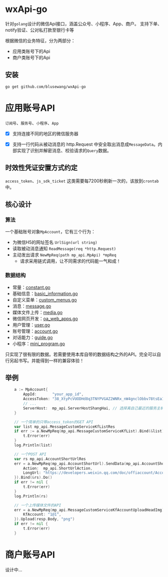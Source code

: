 # wxApi-go

针对`golang`设计的微信Api接口，涵盖公众号、小程序、App、商户。
支持下单、notify验证、公对私打款至银行卡等

根据微信的业务特征，分为两部分：
- 应用类账号下的Api
- 商户类账号下的Api

## 安装
	go get github.com/blusewang/wxApi-go

# 应用账号API
`订阅号`、`服务号`、`小程序`、`App`
- [x] 支持连接不同的地区的微信服务器
- [x] 支持一行代码从被动消息的 http.Request 中安全取出消息成`MessageData`。内部实现了识别并解密消息、校验请求的`Query`数据。


## 时效性凭证安置方式约定
`access_token`、`js_sdk_ticket` 这类需要每7200秒刷新一次的，该放到`crontab`中。

## 核心设计
### 算法
一个基础账号对象`MpAccount`，它有三个行为：
- 为微信H5的网址签名 `UrlSign(url string)`
- 读取被动消息通知 `ReadMessage(req *http.Request)`
- 主动发出请求 `NewMpReq(path mp_api.MpApi) *mpReq`
    - 请求采用链式调用，让不同需求的代码能一气和成！

### 数据结构
- 常量：[constant.go](https://github.com/blusewang/wxApi-go/blob/master/mp_api/constant.go)
- 基础信息：[basic_information.go](https://github.com/blusewang/wxApi-go/blob/master/mp_api/basic_information.go)
- 自定义菜单：[custom_menus.go](https://github.com/blusewang/wxApi-go/blob/master/mp_api/custom_menus.go)
- 消息：[message.go](https://github.com/blusewang/wxApi-go/blob/master/mp_api/message.go)
- 媒体文件上传：[media.go](https://github.com/blusewang/wxApi-go/blob/master/mp_api/media.go)
- 微信网页开发：[oa_web_apps.go](https://github.com/blusewang/wxApi-go/blob/master/mp_api/oa_web_apps.go)
- 用户管理：[user.go](https://github.com/blusewang/wxApi-go/blob/master/mp_api/user.go)
- 账号管理：[account.go](https://github.com/blusewang/wxApi-go/blob/master/mp_api/account.go)
- 对话能力：[guide.go](https://github.com/blusewang/wxApi-go/blob/master/mp_api/guide.go)
- 小程序：[mini_program.go](https://github.com/blusewang/wxApi-go/blob/master/mp_api/mini_program.go)

只实现了很有限的数据。若需要使用本库自带的数据结构之外的API。完全可以自行另起书写。并能得到一样的兼容体验！

## 举例
```go
	a := MpAccount{
		AppId:       "your_app_id",
		AccessToken: "38_XtyPcVUODHd8q3TNYPVGAZ2WNRx_nW4gnclObbv78tsEa1Y_bwdkLALDMEb4372wYqcC_CanjU9O0Zw4MqHiqxrIukk_G4ElAUxyv_ASOb0V2y8647cbxbYU-G8CbtnPdLNub8NrqtUVrSTnWAPaAGALPE",
        // ...
		ServerHost:  mp_api.ServerHostShangHai, // 选择离自己最近的服务主机
	}

    // 一个简单的只带access_token的GET API
	var list mp_api.MessageCustomServiceKfListRes
	if err := a.NewMpReq(mp_api.MessageCustomServiceKfList).Bind(&list).Do(); err != nil {
		t.Error(err)
	}
	log.Println(list)

    // 一个POST API
	var rs mp_api.AccountShortUrlRes
	err = a.NewMpReq(mp_api.AccountShortUrl).SendData(mp_api.AccountShortUrlData{
		Action:  mp_api.ShortUrlAction,
		LongUrl: "https://developers.weixin.qq.com/doc/offiaccount/Account_Management/URL_Shortener.html",
	}).Bind(&rs).Do()
	if err != nil {
		t.Error(err)
	}
	log.Println(rs)

    // 一个上传媒体文件的API
	err = a.NewMpReq(mp_api.MessageCustomServiceKfAccountUploadHeadImg).Query(mp_api.MessageCustomServiceKfAccountUploadHeadImgQuery{
		KfAccount: "1@1",
	}).Upload(resp.Body, "png")
	if err != nil {
		t.Error(err)
	}
```

# 商户账号API
设计中...
